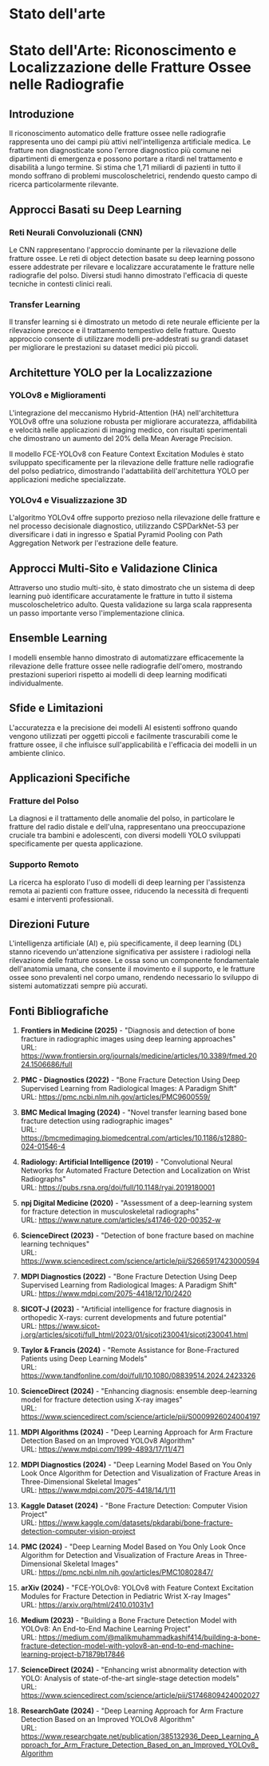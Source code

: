 # Stato dell'arte


# Stato dell'Arte: Riconoscimento e Localizzazione delle Fratture Ossee nelle Radiografie

## Introduzione

Il riconoscimento automatico delle fratture ossee nelle radiografie rappresenta uno dei campi più attivi nell'intelligenza artificiale medica. Le fratture non diagnosticate sono l'errore diagnostico più comune nei dipartimenti di emergenza e possono portare a ritardi nel trattamento e disabilità a lungo termine. Si stima che 1,71 miliardi di pazienti in tutto il mondo soffrano di problemi muscoloscheletrici, rendendo questo campo di ricerca particolarmente rilevante.

## Approcci Basati su Deep Learning

### Reti Neurali Convoluzionali (CNN)

Le CNN rappresentano l'approccio dominante per la rilevazione delle fratture ossee. Le reti di object detection basate su deep learning possono essere addestrate per rilevare e localizzare accuratamente le fratture nelle radiografie del polso. Diversi studi hanno dimostrato l'efficacia di queste tecniche in contesti clinici reali.

### Transfer Learning

Il transfer learning si è dimostrato un metodo di rete neurale efficiente per la rilevazione precoce e il trattamento tempestivo delle fratture. Questo approccio consente di utilizzare modelli pre-addestrati su grandi dataset per migliorare le prestazioni su dataset medici più piccoli.

## Architetture YOLO per la Localizzazione

### YOLOv8 e Miglioramenti

L'integrazione del meccanismo Hybrid-Attention (HA) nell'architettura YOLOv8 offre una soluzione robusta per migliorare accuratezza, affidabilità e velocità nelle applicazioni di imaging medico, con risultati sperimentali che dimostrano un aumento del 20% della Mean Average Precision.

Il modello FCE-YOLOv8 con Feature Context Excitation Modules è stato sviluppato specificamente per la rilevazione delle fratture nelle radiografie del polso pediatrico, dimostrando l'adattabilità dell'architettura YOLO per applicazioni mediche specializzate.

### YOLOv4 e Visualizzazione 3D

L'algoritmo YOLOv4 offre supporto prezioso nella rilevazione delle fratture e nel processo decisionale diagnostico, utilizzando CSPDarkNet-53 per diversificare i dati in ingresso e Spatial Pyramid Pooling con Path Aggregation Network per l'estrazione delle feature.

## Approcci Multi-Sito e Validazione Clinica

Attraverso uno studio multi-sito, è stato dimostrato che un sistema di deep learning può identificare accuratamente le fratture in tutto il sistema muscoloscheletrico adulto. Questa validazione su larga scala rappresenta un passo importante verso l'implementazione clinica.

## Ensemble Learning

I modelli ensemble hanno dimostrato di automatizzare efficacemente la rilevazione delle fratture ossee nelle radiografie dell'omero, mostrando prestazioni superiori rispetto ai modelli di deep learning modificati individualmente.

## Sfide e Limitazioni

L'accuratezza e la precisione dei modelli AI esistenti soffrono quando vengono utilizzati per oggetti piccoli e facilmente trascurabili come le fratture ossee, il che influisce sull'applicabilità e l'efficacia dei modelli in un ambiente clinico.

## Applicazioni Specifiche

### Fratture del Polso

La diagnosi e il trattamento delle anomalie del polso, in particolare le fratture del radio distale e dell'ulna, rappresentano una preoccupazione cruciale tra bambini e adolescenti, con diversi modelli YOLO sviluppati specificamente per questa applicazione.

### Supporto Remoto

La ricerca ha esplorato l'uso di modelli di deep learning per l'assistenza remota ai pazienti con fratture ossee, riducendo la necessità di frequenti esami e interventi professionali.

## Direzioni Future

L'intelligenza artificiale (AI) e, più specificamente, il deep learning (DL) stanno ricevendo un'attenzione significativa per assistere i radiologi nella rilevazione delle fratture ossee. Le ossa sono un componente fondamentale dell'anatomia umana, che consente il movimento e il supporto, e le fratture ossee sono prevalenti nel corpo umano, rendendo necessario lo sviluppo di sistemi automatizzati sempre più accurati.

## Fonti Bibliografiche

1. **Frontiers in Medicine (2025)** - "Diagnosis and detection of bone fracture in radiographic images using deep learning approaches"  
   URL: https://www.frontiersin.org/journals/medicine/articles/10.3389/fmed.2024.1506686/full

2. **PMC - Diagnostics (2022)** - "Bone Fracture Detection Using Deep Supervised Learning from Radiological Images: A Paradigm Shift"  
   URL: https://pmc.ncbi.nlm.nih.gov/articles/PMC9600559/

3. **BMC Medical Imaging (2024)** - "Novel transfer learning based bone fracture detection using radiographic images"  
   URL: https://bmcmedimaging.biomedcentral.com/articles/10.1186/s12880-024-01546-4

4. **Radiology: Artificial Intelligence (2019)** - "Convolutional Neural Networks for Automated Fracture Detection and Localization on Wrist Radiographs"  
   URL: https://pubs.rsna.org/doi/full/10.1148/ryai.2019180001

5. **npj Digital Medicine (2020)** - "Assessment of a deep-learning system for fracture detection in musculoskeletal radiographs"  
   URL: https://www.nature.com/articles/s41746-020-00352-w

6. **ScienceDirect (2023)** - "Detection of bone fracture based on machine learning techniques"  
   URL: https://www.sciencedirect.com/science/article/pii/S2665917423000594

7. **MDPI Diagnostics (2022)** - "Bone Fracture Detection Using Deep Supervised Learning from Radiological Images: A Paradigm Shift"  
   URL: https://www.mdpi.com/2075-4418/12/10/2420

8. **SICOT-J (2023)** - "Artificial intelligence for fracture diagnosis in orthopedic X-rays: current developments and future potential"  
   URL: https://www.sicot-j.org/articles/sicotj/full_html/2023/01/sicotj230041/sicotj230041.html

9. **Taylor & Francis (2024)** - "Remote Assistance for Bone-Fractured Patients using Deep Learning Models"  
   URL: https://www.tandfonline.com/doi/full/10.1080/08839514.2024.2423326

10. **ScienceDirect (2024)** - "Enhancing diagnosis: ensemble deep-learning model for fracture detection using X-ray images"  
    URL: https://www.sciencedirect.com/science/article/pii/S0009926024004197

11. **MDPI Algorithms (2024)** - "Deep Learning Approach for Arm Fracture Detection Based on an Improved YOLOv8 Algorithm"  
    URL: https://www.mdpi.com/1999-4893/17/11/471

12. **MDPI Diagnostics (2024)** - "Deep Learning Model Based on You Only Look Once Algorithm for Detection and Visualization of Fracture Areas in Three-Dimensional Skeletal Images"  
    URL: https://www.mdpi.com/2075-4418/14/1/11

13. **Kaggle Dataset (2024)** - "Bone Fracture Detection: Computer Vision Project"  
    URL: https://www.kaggle.com/datasets/pkdarabi/bone-fracture-detection-computer-vision-project

14. **PMC (2024)** - "Deep Learning Model Based on You Only Look Once Algorithm for Detection and Visualization of Fracture Areas in Three-Dimensional Skeletal Images"  
    URL: https://pmc.ncbi.nlm.nih.gov/articles/PMC10802847/

15. **arXiv (2024)** - "FCE-YOLOv8: YOLOv8 with Feature Context Excitation Modules for Fracture Detection in Pediatric Wrist X-ray Images"  
    URL: https://arxiv.org/html/2410.01031v1

16. **Medium (2023)** - "Building a Bone Fracture Detection Model with YOLOv8: An End-to-End Machine Learning Project"  
    URL: https://medium.com/@malikmuhammadkashif414/building-a-bone-fracture-detection-model-with-yolov8-an-end-to-end-machine-learning-project-b71879b17846

17. **ScienceDirect (2024)** - "Enhancing wrist abnormality detection with YOLO: Analysis of state-of-the-art single-stage detection models"  
    URL: https://www.sciencedirect.com/science/article/pii/S1746809424002027

18. **ResearchGate (2024)** - "Deep Learning Approach for Arm Fracture Detection Based on an Improved YOLOv8 Algorithm"  
    URL: https://www.researchgate.net/publication/385132936_Deep_Learning_Approach_for_Arm_Fracture_Detection_Based_on_an_Improved_YOLOv8_Algorithm